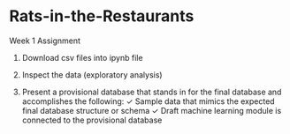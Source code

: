 # Rats-in-the-Restaurants

Week 1 Assignment

1. Download csv files into ipynb file
2. Inspect the data (exploratory analysis)

3. Present a provisional database that stands in for the final database and accomplishes the following:
✓ Sample data that mimics the expected final database structure or schema
✓ Draft machine learning module is connected to the provisional database
